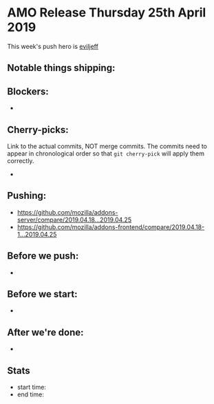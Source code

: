 # AMO Release Thursday 25th April 2019

This week's push hero is [eviljeff](https://github.com/eviljeff)

## Notable things shipping:

## Blockers:

*

## Cherry-picks:

Link to the actual commits, NOT merge commits. The commits need to appear
in chronological order so that `git cherry-pick` will apply them correctly.

*

## Pushing:

- https://github.com/mozilla/addons-server/compare/2019.04.18...2019.04.25
- https://github.com/mozilla/addons-frontend/compare/2019.04.18-1...2019.04.25

## Before we push:

*

## Before we start:

*

## After we're done:

* 
## Stats

- start time:
- end time:
